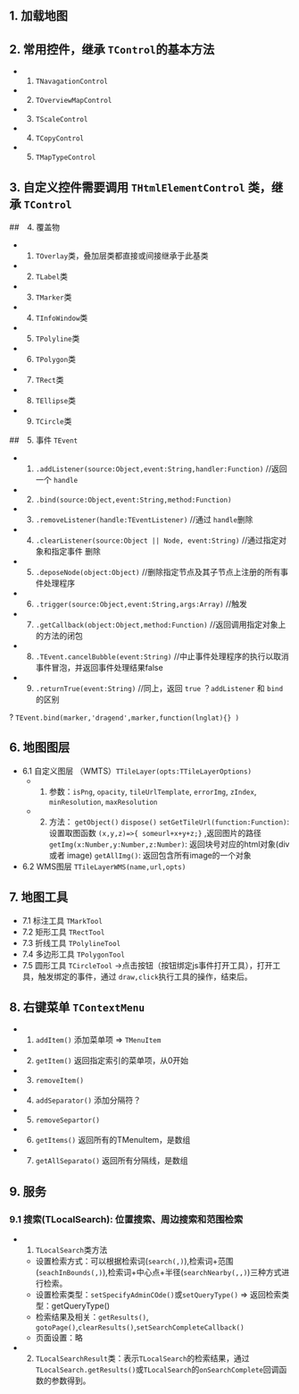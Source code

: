 ## 1. 加载地图

## 2. 常用控件，继承 `TControl`的基本方法 
- 1) `TNavagationControl`
- 2) `TOverviewMapControl`
- 3) `TScaleControl`
- 4) `TCopyControl`
- 5) `TMapTypeControl`

## 3. 自定义控件需要调用 `THtmlElementControl` 类，继承 `TControl`

##　4. 覆盖物 
- 1) `TOverlay`类，叠加层类都直接或间接继承于此基类 
- 2) `TLabel`类 
- 3) `TMarker`类 
- 4) `TInfoWindow`类 
- 5) `TPolyline`类 
- 6) `TPolygon`类 
- 7) `TRect`类 
- 8) `TEllipse`类 
- 9) `TCircle`类

##　5. 事件 `TEvent`
- 1) `.addListener(source:Object,event:String,handler:Function)` //返回一个 `handle`
- 2) `.bind(source:Object,event:String,method:Function)` 
- 3) `.removeListener(handle:TEventListener)`   //通过 `handle`删除 
- 4) `.clearListener(source:Object || Node, event:String)`  //通过指定对象和指定事件 删除 
- 5) `.deposeNode(object:Object)` //删除指定节点及其子节点上注册的所有事件处理程序 
- 6) `.trigger(source:Object,event:String,args:Array)`  //触发 
- 7) `.getCallback(object:Object,method:Function)`  //返回调用指定对象上的方法的闭包 
- 8) `.TEvent.cancelBubble(event:String)`  //中止事件处理程序的执行以取消事件冒泡，并返回事件处理结果false  
- 9) `.returnTrue(event:String)` //同上，返回 `true`
？`addListener` 和 `bind`的区别

? `TEvent.bind(marker,'dragend',marker,function(lnglat){} )`
## 6. 地图图层  
- 6.1 自定义图层 （WMTS）`TTileLayer(opts:TTileLayerOptions)` 
  - 1) 参数：`isPng`,  `opacity`,  `tileUrlTemplate`,  `errorImg`,  `zIndex`,  `minResolution`,  `maxResolution`
  - 2) 方法： 
    `getObject()` 
    `dispose()` 
    `setGetTileUrl(function:Function)`: 设置取图函数 `(x,y,z)=>{ someurl+x+y+z;}` ,返回图片的路径 
    `getImg(x:Number,y:Number,z:Number)`: 返回块号对应的html对象(div 或者 image)
    `getAllImg()`: 返回包含所有image的一个对象 
- 6.2 WMS图层  `TTileLayerWMS(name,url,opts)`

## 7. 地图工具 
- 7.1 标注工具 `TMarkTool`
- 7.2 矩形工具 `TRectTool`
- 7.3 折线工具 `TPolylineTool`
- 7.4 多边形工具 `TPolygonTool`
- 7.5 圆形工具 `TCircleTool`
->点击按钮（按钮绑定js事件打开工具），打开工具，触发绑定的事件，通过 `draw,click`执行工具的操作，结束后。

## 8. 右键菜单 `TContextMenu`
- 1) `addItem()` 添加菜单项 => `TMenuItem`
- 2) `getItem()` 返回指定索引的菜单项，从0开始 
- 3) `removeItem()` 
- 4) `addSeparator()`  添加分隔符？ 
- 5) `removeSepartor()` 
- 6) `getItems()`   返回所有的TMenuItem，是数组 
- 7) `getAllSeparato()`   返回所有分隔线，是数组

## 9. 服务 
### 9.1 搜索(TLocalSearch): 位置搜索、周边搜索和范围检索 
- 1) `TLocalSearch`类方法 
  - 设置检索方式：可以根据检索词(`search(,)`),检索词+范围(`seachInBounds(,)`),检索词+中心点+半径(`searchNearby(,,)`)三种方式进行检索。
  - 设置检索类型：`setSpecifyAdminCOde()`或`setQueryType()` => 返回检索类型：getQueryType()
  - 检索结果及相关：`getResults()`, `gotoPage()`,`clearResults()`,`setSearchCompleteCallback()`
  - 页面设置：略
- 2) `TLocalSearchResult`类：表示`TLocalSearch`的检索结果，通过`TLocalSearch.getResults()`或`TLocalSearch`的`onSearchComplete`回调函数的参数得到。


